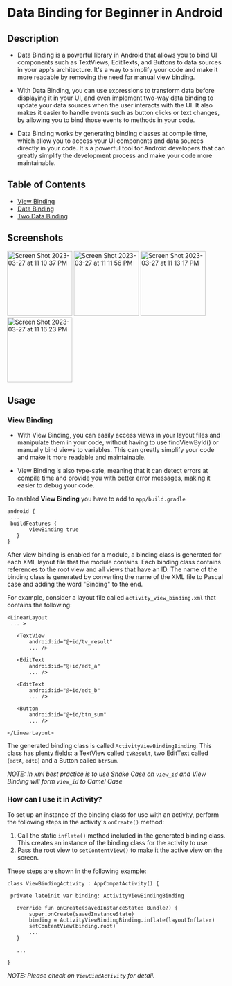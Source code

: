 # Data Binding for Beginner in Android
## Description
  - Data Binding is a powerful library in Android that allows you to bind UI components such as TextViews, EditTexts, and Buttons to data sources in your       app's architecture. It's a way to simplify your code and make it more readable by removing the need for manual view binding.

  - With Data Binding, you can use expressions to transform data before displaying it in your UI, and even implement two-way data binding to update your  data sources when the user interacts with the UI. It also makes it easier to handle events such as button clicks or text changes, by allowing you to bind those events to methods in your code.

  - Data Binding works by generating binding classes at compile time, which allow you to access your UI components and data sources directly in your code. It's a powerful tool for Android developers that can greatly simplify the development process and make your code more maintainable.

## Table of Contents
  - [View Binding](https://developer.android.com/topic/libraries/view-binding)
  - [Data Binding](https://developer.android.com/topic/libraries/data-binding)
  - [Two Data Binding](https://developer.android.com/topic/libraries/data-binding/two-way)

## Screenshots
<img width="150" alt="Screen Shot 2023-03-27 at 11 10 37 PM" src="https://user-images.githubusercontent.com/29136735/227999987-a7fb7fa3-b659-4052-aa88-da1f0c150b02.png"> <img width="150" alt="Screen Shot 2023-03-27 at 11 11 56 PM" src="https://user-images.githubusercontent.com/29136735/228000334-ff0dd3b9-2a32-4717-b2f5-159e7954ea13.png"> <img width="150" alt="Screen Shot 2023-03-27 at 11 13 17 PM" src="https://user-images.githubusercontent.com/29136735/228000671-a4d102fc-8c34-4b57-8b27-8b796b1f52f1.png"> <img width="150" alt="Screen Shot 2023-03-27 at 11 16 23 PM" src="https://user-images.githubusercontent.com/29136735/228001395-e23a7c06-fc0a-40ac-aacc-cf99c293decc.png">

## Usage
 ### View Binding 
 - With View Binding, you can easily access views in your layout files and manipulate them in your code, without having to use findViewById() or manually bind views to variables. This can greatly simplify your code and make it more readable and maintainable.

 - View Binding is also type-safe, meaning that it can detect errors at compile time and provide you with better error messages, making it easier to debug your code.
 
 To enabled **View Binding** you have to add to ```app/build.gradle```
 ```
 android {
  ...
  buildFeatures {
        viewBinding true
    }
 }
 ```
 After view binding is enabled for a module, a binding class is generated for each XML layout file that the module contains. Each binding class contains  references to the root view and all views that have an ID. The name of the binding class is generated by converting the name of the XML file to Pascal case and adding the word "Binding" to the end.
 
 For example, consider a layout file called ```activity_view_binding.xml``` that contains the following:
 ```
<LinearLayout 
  ... >

    <TextView
        android:id="@+id/tv_result"
        ... />

    <EditText
        android:id="@+id/edt_a"
        ... />

    <EditText
        android:id="@+id/edt_b"
        ... />

    <Button
        android:id="@+id/btn_sum"
        ... />

</LinearLayout>
 ```
 The generated binding class is called ```ActivityViewBindingBinding```. This class has plenty fields: a TextView called ```tvResult```, two EditText called (```edtA```, ```edtB```) and a Button called ```btnSum```.
 
*NOTE: In xml best practice is to use Snake Case on `view_id` and View Binding will form `view_id` to Camel Case*

 ### How can I use it in Activity?
 To set up an instance of the binding class for use with an activity, perform the following steps in the activity's `onCreate()` method:
 1. Call the static `inflate()` method included in the generated binding class. This creates an instance of the binding class for the activity to use.
 2. Pass the root view to `setContentView()` to make it the active view on the screen.
 
 These steps are shown in the following example:
 ```
 class ViewBindingActivity : AppCompatActivity() {
 
  private lateinit var binding: ActivityViewBindingBinding

    override fun onCreate(savedInstanceState: Bundle?) {
        super.onCreate(savedInstanceState)
        binding = ActivityViewBindingBinding.inflate(layoutInflater)
        setContentView(binding.root)
        ...
    }
    
    ...
 
 }
 ```
 *NOTE: Please check on `ViewBindActivity` for detail.*
 
